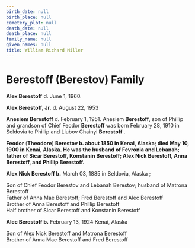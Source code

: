 ```yaml
---
birth_date: null
birth_place: null
cemetery_plot: null
death_date: null
death_place: null
family_name: null
given_names: null
title: William Richard Miller
---
```


# Berestoff (Berestov) Family

**Alex Berestoff** d. June 1, 1960.

**Alex Berestoff, Jr.** d. August 22, 1953

**Anesiem Berestoff** d. February 1, 1951. Anesiem
**Berestoff**, son of Phillip and grandson of Chief Feodor
**Berestoff** was born February 28, 1910 in Seldovia to
Phillip and Liubov Chainyi **Berestoff** .

**Feodor** (**Theodore**)
**Berestov b. about 1850 in Kenai, Alaska; died May 10,
1900 in Kenai, Alaska. He was the husband of Fevronia and Lebanah;
father of Sicar Berestoff, Konstanin
Berestoff; Alex Nick Berestoff, Anna
Berestoff, and Phillip Berestoff.**

**Alex Nick Berestoff b.** March 03, 1885 in Seldovia,
Alaska ;

Son of Chief Feodor Berestov and Lebanah Berestov; husband of Matrona
Berestoff\
Father of Anna Mae Berestoff; Fred Berestoff and Alec Berestoff\
Brother of Anna Berestoff and Phillip Berestoff\
Half brother of Sicar Berestoff and Konstanin Berestoff

**Alec Berestoff b.** February 13, 1924 Kenai, Alaska

Son of Alex Nick Berestoff and Matrona Berestoff\
Brother of Anna Mae Berestoff and Fred Berestoff
